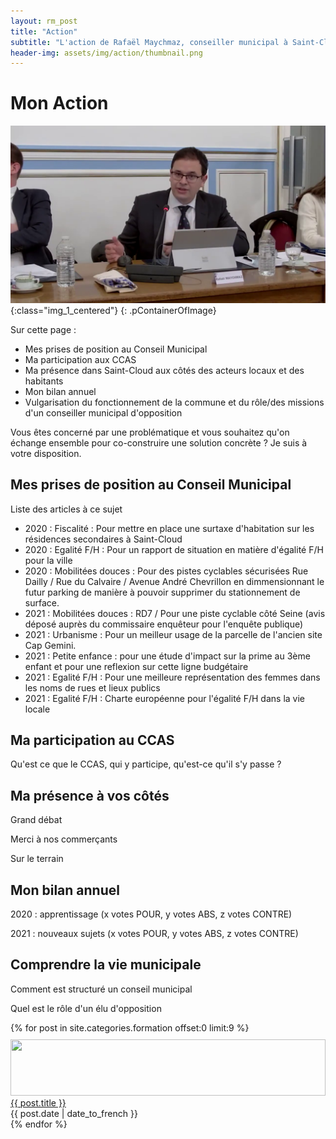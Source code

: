 ```yaml
---
layout: rm_post
title: "Action"
subtitle: "L'action de Rafaël Maychmaz, conseiller municipal à Saint-Cloud"
header-img: assets/img/action/thumbnail.png
---
```

# Mon Action

![texte alternatif à l'image](/assets/img/action/thumbnail.png "Description de l info-bulle image"){:class="img_1_centered"}
{: .pContainerOfImage}

Sur cette page :
* Mes prises de position au Conseil Municipal
* Ma participation aux CCAS
* Ma présence dans Saint-Cloud aux côtés des acteurs locaux et des habitants
* Mon bilan annuel
* Vulgarisation du fonctionnement de la commune et du rôle/des missions d'un conseiller municipal d'opposition

Vous êtes concerné par une problématique et vous souhaitez qu'on échange ensemble pour co-construire une solution concrète ? Je suis à votre disposition.

## Mes prises de position au Conseil Municipal
Liste des articles à ce sujet
* 2020 : Fiscalité : Pour mettre en place une surtaxe d'habitation sur les résidences secondaires à Saint-Cloud
* 2020 : Egalité F/H : Pour un rapport de situation en matière d'égalité F/H pour la ville
* 2020 : Mobilitées douces : Pour des pistes cyclables sécurisées Rue Dailly / Rue du Calvaire / Avenue André Chevrillon en dimmensionnant le futur parking de manière à pouvoir supprimer du stationnement de surface.
* 2021 : Mobilitées douces : RD7 / Pour une piste cyclable côté Seine (avis déposé auprès du commissaire enquêteur pour l'enquête publique)
* 2021 : Urbanisme : Pour un meilleur usage de la parcelle de l'ancien site Cap Gemini.
* 2021 : Petite enfance : pour une étude d'impact sur la prime au 3ème enfant et pour une reflexion sur cette ligne budgétaire
* 2021 : Egalité F/H : Pour une meilleure représentation des femmes dans les noms de rues et lieux publics
* 2021 : Egalité F/H : Charte européenne pour l'égalité F/H dans la vie locale

## Ma participation au CCAS
Qu'est ce que le CCAS, qui y participe, qu'est-ce qu'il s'y passe ?

## Ma présence à vos côtés
Grand débat

Merci à nos commerçants

Sur le terrain

## Mon bilan annuel
2020 : apprentissage (x votes POUR, y votes ABS, z votes CONTRE)

2021 : nouveaux sujets (x votes POUR, y votes ABS, z votes CONTRE)

## Comprendre la vie municipale
Comment est structuré un conseil municipal

Quel est le rôle d'un élu d'opposition

<div class="container" style="margin-top:10px; margin-bottom:10px;">
    {% for post in site.categories.formation offset:0 limit:9 %}
        <div class="row" style="margin-top:10px;">
            <div class="col-5">
                <img src="{{ post.header-img }}" width="100%" height="90px" class="img-fluid rounded">
            </div>
            <div class="col-7">
                <a href="{{ post.url }}">{{ post.title }}</a><br>
                {{ post.date | date_to_french }}
            </div>
        </div>
    {% endfor %}
</div>



